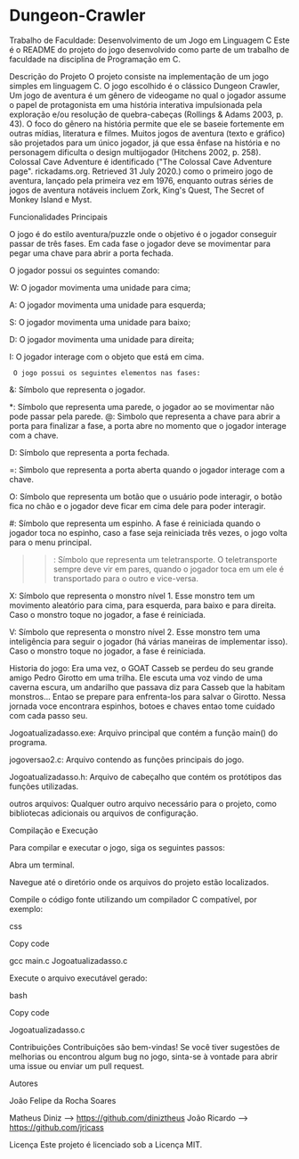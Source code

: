 # Dungeon-Crawler
Trabalho de Faculdade: Desenvolvimento de um Jogo em Linguagem C
Este é o README do projeto do jogo desenvolvido como parte de um trabalho de faculdade na disciplina de Programação em C.

Descrição do Projeto
O projeto consiste na implementação de um jogo simples em linguagem C. O jogo escolhido é o clássico Dungeon Crawler,  Um jogo de aventura é um gênero de videogame no qual o jogador assume o papel de protagonista em uma história interativa impulsionada pela exploração e/ou resolução de quebra-cabeças (Rollings & Adams 2003, p. 43). O foco do gênero na história permite que ele se baseie fortemente em outras mídias, literatura e filmes. Muitos jogos de aventura (texto e gráfico) são projetados para um único jogador, já que essa ênfase na história e no personagem dificulta o design multijogador (Hitchens 2002, p. 258). Colossal Cave Adventure é identificado ("The Colossal Cave Adventure page". rickadams.org. Retrieved 31 July 2020.) como o primeiro jogo de aventura, lançado pela primeira vez em 1976, enquanto outras séries de jogos de aventura notáveis incluem Zork, King's Quest, The Secret of Monkey Island e Myst.

Funcionalidades Principais

O jogo é do estilo aventura/puzzle onde o objetivo é o jogador conseguir passar de três fases. Em cada fase o jogador deve se movimentar para pegar uma chave para abrir a porta fechada.

O jogador possui os seguintes comando:

     
W: O jogador movimenta uma unidade para cima;

A: O jogador movimenta uma unidade para esquerda;

S: O jogador movimenta uma unidade para baixo;

D: O jogador movimenta uma unidade para direita;

I: O jogador interage com o objeto que está em cima.

     O jogo possui os seguintes elementos nas fases:
     
&: Símbolo que representa o jogador.

*: Símbolo que representa uma parede, o jogador ao se movimentar não pode passar pela parede.
@: Simbolo que representa a chave para abrir a porta para finalizar a fase, a porta abre no momento que o jogador interage com a chave.

D: Símbolo que representa a porta fechada.

=: Simbolo que representa a porta aberta quando o jogador interage com a chave.

O: Símbolo que representa um botão que o usuário pode interagir, o botão fica no chão e o jogador deve ficar em cima dele para poder interagir.

#: Símbolo que representa um espinho. A fase é reiniciada quando o jogador toca no espinho, caso a fase seja reiniciada três vezes, o jogo volta para o menu principal.

> >: Símbolo que representa um teletransporte. O teletransporte sempre deve vir em pares, quando o jogador toca em um ele é transportado para o outro e vice-versa.

X: Símbolo que representa o monstro nível 1. Esse monstro tem um movimento aleatório para cima, para esquerda, para baixo e para direita. Caso o monstro toque no jogador, a fase é reiniciada.

V: Símbolo que representa o monstro nível 2. Esse monstro tem uma inteligência para seguir o jogador (há várias maneiras de implementar isso). Caso o monstro toque no jogador, a fase é reiniciada.

Historia do jogo:
Era uma vez, o GOAT Casseb se perdeu do seu grande amigo Pedro Girotto em uma trilha.
Ele escuta uma voz vindo de uma caverna escura, um andarilho que passava diz para Casseb que la habitam monstros...
Entao se prepare para enfrenta-los para salvar o Girotto.
Nessa jornada voce encontrara espinhos, botoes e chaves entao tome cuidado com cada passo seu.


Jogoatualizadasso.exe: Arquivo principal que contém a função main() do programa.

jogoversao2.c: Arquivo contendo as funções principais do jogo.

Jogoatualizadasso.h: Arquivo de cabeçalho que contém os protótipos das funções utilizadas.

outros arquivos: Qualquer outro arquivo necessário para o projeto, como bibliotecas adicionais ou arquivos de configuração.


Compilação e Execução

Para compilar e executar o jogo, siga os seguintes passos:

Abra um terminal.

Navegue até o diretório onde os arquivos do projeto estão localizados.

Compile o código fonte utilizando um compilador C compatível, por exemplo:

css

Copy code

gcc main.c Jogoatualizadasso.c

Execute o arquivo executável gerado:

bash

Copy code

Jogoatualizadasso.c



Contribuições
Contribuições são bem-vindas! Se você tiver sugestões de melhorias ou encontrou algum bug no jogo, sinta-se à vontade para abrir uma issue ou enviar um pull request.

Autores

João Felipe da Rocha Soares

Matheus Diniz
 --> https://github.com/diniztheus
João Ricardo
 --> https://github.com/jricass


Licença
Este projeto é licenciado sob a Licença MIT.
